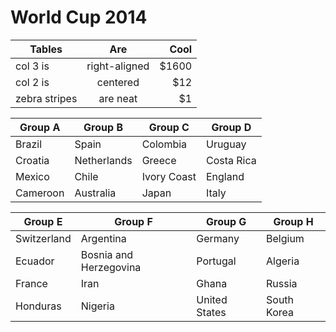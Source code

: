 
# World Cup 2014

| Tables        | Are           | Cool  |
| ------------- |:-------------:| -----:|
| col 3 is      | right-aligned | $1600 |
| col 2 is      | centered      |   $12 |
| zebra stripes | are neat      |    $1 |


| Group A  | Group B     | Group C     | Group D    |
| -------  | -------     | ------      | -------    |
| Brazil   | Spain       | Colombia    | Uruguay    |
| Croatia  | Netherlands | Greece      | Costa Rica |
| Mexico   | Chile       | Ivory Coast | England    |
| Cameroon | Australia   | Japan       | Italy      |

| Group E | Group F | Group G | Group H |
| ------- | ------- | ------ | ------- |
| Switzerland | Argentina | Germany | Belgium |
| Ecuador | Bosnia and Herzegovina | Portugal | Algeria |
| France | Iran | Ghana | Russia |
| Honduras | Nigeria | United States | South Korea |



